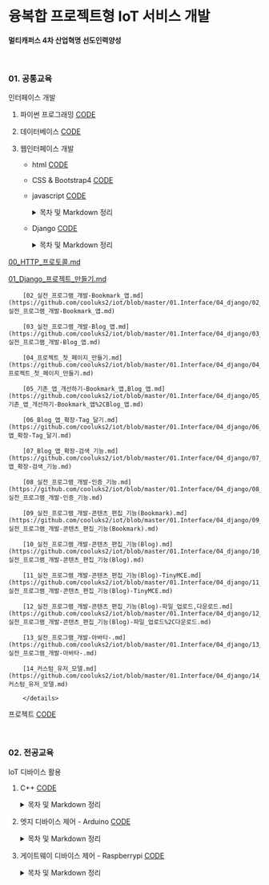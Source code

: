 # 융복합 프로젝트형 IoT 서비스 개발

**멀티캐퍼스 4차 산업혁명 선도인력양성**

<br>

### 01. 공통교육

인터페이스 개발

1.  파이썬 프로그래밍 [CODE](https://github.com/cooluks2/iot/tree/master/01.Interface/01_python)

2.  데이터베이스 [CODE](https://github.com/cooluks2/iot/tree/master/01.Interface/02_mariadb)

3.  웹인터페이스 개발

    -   html [CODE](https://github.com/cooluks2/iot/tree/master/01.Interface/03_webclient/html)

    -   CSS & Bootstrap4 [CODE](https://github.com/cooluks2/iot/tree/master/01.Interface/03_webclient/bt4)

    -   javascript [CODE](https://github.com/cooluks2/iot/tree/master/01.Interface/03_webclient/javascript)

        <details markdown="1">
        <summary>목차 및 Markdown 정리</summary>
        <!--summary 아래 빈칸 공백 두고 내용을 적는공간-->

        [00.자바스크립트.md](https://github.com/cooluks2/iot/blob/master/01.Interface/03_webclient/javascriptMD/00.자바스크립트.md)

        [01.데이터_타입.md](https://github.com/cooluks2/iot/blob/master/01.Interface/03_webclient/javascriptMD/01.데이터_타입.md)

        [02.변수.md](https://github.com/cooluks2/iot/blob/master/01.Interface/03_webclient/javascriptMD/02.변수.md)

        [03.타입_변환.md](https://github.com/cooluks2/iot/blob/master/01.Interface/03_webclient/javascriptMD/03.타입_변환.md)

        [04.기본_연산자.md](https://github.com/cooluks2/iot/blob/master/01.Interface/03_webclient/javascriptMD/04.기본_연산자.md)

        [05.비교_연산자.md](https://github.com/cooluks2/iot/blob/master/01.Interface/03_webclient/javascriptMD/05.비교_연산자.md)

        [06.조건문.md](https://github.com/cooluks2/iot/blob/master/01.Interface/03_webclient/javascriptMD/06.조건문.md)

        [07.반복문.md](https://github.com/cooluks2/iot/blob/master/01.Interface/03_webclient/javascriptMD/07.반복문.md)

        [08.예외처리.md](https://github.com/cooluks2/iot/blob/master/01.Interface/03_webclient/javascriptMD/08.예외처리.md)

        [09.배열.md](https://github.com/cooluks2/iot/blob/master/01.Interface/03_webclient/javascriptMD/09.배열.md)

        [10.함수.md](https://github.com/cooluks2/iot/blob/master/01.Interface/03_webclient/javascriptMD/10.함수.md)

        [11.객체.md](https://github.com/cooluks2/iot/blob/master/01.Interface/03_webclient/javascriptMD/11.객체.md)

        [12.클래스.md](https://github.com/cooluks2/iot/blob/master/01.Interface/03_webclient/javascriptMD/12.클래스.md)

        [13.클래스_ES6.md](https://github.com/cooluks2/iot/blob/master/01.Interface/03_webclient/javascriptMD/13.클래스_ES6.md)

        </details>

    -   Django [CODE](https://github.com/cooluks2/iot/tree/master/01.Interface/04_django)

        <details markdown="1">
        <summary>목차 및 Markdown 정리</summary>
        <!--summary 아래 빈칸 공백 두고 내용을 적는공간-->
[00_HTTP_프로토콜.md](https://github.com/cooluks2/iot/blob/master/01.Interface/04_django/00_HTTP_프로토콜.md)
        
[01_Django_프로젝트_만들기.md](https://github.com/cooluks2/iot/blob/master/01.Interface/04_django/01_Django_프로젝트_만들기.md)
        
        [02_실전_프로그램_개발-Bookmark_앱.md](https://github.com/cooluks2/iot/blob/master/01.Interface/04_django/02_실전_프로그램_개발-Bookmark_앱.md)
        
        [03_실전_프로그램_개발-Blog_앱.md](https://github.com/cooluks2/iot/blob/master/01.Interface/04_django/03_실전_프로그램_개발-Blog_앱.md)
        
        [04_프로젝트_첫_페이지_만들기.md](https://github.com/cooluks2/iot/blob/master/01.Interface/04_django/04_프로젝트_첫_페이지_만들기.md)
        
        [05_기존_앱_개선하기-Bookmark_앱,Blog_앱.md](https://github.com/cooluks2/iot/blob/master/01.Interface/04_django/05_기존_앱_개선하기-Bookmark_앱%2CBlog_앱.md)
        
        [06_Blog_앱_확장-Tag_달기.md](https://github.com/cooluks2/iot/blob/master/01.Interface/04_django/06_Blog_앱_확장-Tag_달기.md)
        
        [07_Blog_앱_확장-검색_기능.md](https://github.com/cooluks2/iot/blob/master/01.Interface/04_django/07_Blog_앱_확장-검색_기능.md)
        
        [08_실전_프로그램_개발-인증_기능.md](https://github.com/cooluks2/iot/blob/master/01.Interface/04_django/08_실전_프로그램_개발-인증_기능.md)
        
        [09_실전_프로그램_개발-콘텐츠_편집_기능(Bookmark).md](https://github.com/cooluks2/iot/blob/master/01.Interface/04_django/09_실전_프로그램_개발-콘텐츠_편집_기능(Bookmark).md)
        
        [10_실전_프로그램_개발-콘텐츠_편집_기능(Blog).md](https://github.com/cooluks2/iot/blob/master/01.Interface/04_django/10_실전_프로그램_개발-콘텐츠_편집_기능(Blog).md)
        
        [11_실전_프로그램_개발-콘텐츠_편집_기능(Blog)-TinyMCE.md](https://github.com/cooluks2/iot/blob/master/01.Interface/04_django/11_실전_프로그램_개발-콘텐츠_편집_기능(Blog)-TinyMCE.md)
        
        [12_실전_프로그램_개발-콘텐츠_편집_기능(Blog)-파일_업로드,다운로드.md](https://github.com/cooluks2/iot/blob/master/01.Interface/04_django/12_실전_프로그램_개발-콘텐츠_편집_기능(Blog)-파일_업로드%2C다운로드.md)
        
        [13_실전_프로그램_개발-아바타-.md](https://github.com/cooluks2/iot/blob/master/01.Interface/04_django/13_실전_프로그램_개발-아바타-.md)
        
        [14_커스텀_유저_모델.md](https://github.com/cooluks2/iot/blob/master/01.Interface/04_django/14_커스텀_유저_모델.md)
        
        </details>

프로젝트 [CODE](https://github.com/cooluks2/iot/tree/master/01.Interface/Niche-market)

<br>

### 02. 전공교육

IoT 디바이스 활용

1.  C++ [CODE](https://github.com/cooluks2/iot/tree/master/02.device/c%2B%2B)

    <details markdown="1">
    <summary>목차 및 Markdown 정리</summary>
    <!--summary 아래 빈칸 공백 두고 내용을 적는공간-->

    [00.개발환경_구축.md](https://github.com/cooluks2/iot/blob/master/02.device/c%2B%2BMD/00.개발환경_구축.md)

    [01.HelloWorld.md](https://github.com/cooluks2/iot/blob/master/02.device/c%2B%2BMD/01.HelloWorld.md)

    [02.제어_구조와_배열.md](https://github.com/cooluks2/iot/blob/master/02.device/c%2B%2BMD/02.제어_구조와_배열.md)

    [03.함수와_문자열.md](https://github.com/cooluks2/iot/blob/master/02.device/c%2B%2BMD/03.함수와_문자열.md)

    [04.클래스와_객체.md](https://github.com/cooluks2/iot/blob/master/02.device/c%2B%2BMD/04.클래스와_객체.md)

    [05-2.객체와_함수.md](https://github.com/cooluks2/iot/blob/master/02.device/c%2B%2BMD/05-2.객체와_함수.md)

    [05.생성자와_접근제한자.md](https://github.com/cooluks2/iot/blob/master/02.device/c%2B%2BMD/05.생성자와_접근제한자.md)

    [06.객체_배열.md](https://github.com/cooluks2/iot/blob/master/02.device/c%2B%2BMD/06.객체_배열.md)

    [07.포인터와_동적_객체_생성.md](https://github.com/cooluks2/iot/blob/master/02.device/c%2B%2BMD/07.포인터와_동적_객체_생성.md)

    [08.복사생성자와_정적멤버.md](https://github.com/cooluks2/iot/blob/master/02.device/c%2B%2BMD/08.복사생성자와_정적멤버.md)

    [09.상속.md](https://github.com/cooluks2/iot/blob/master/02.device/c%2B%2BMD/09.상속.md)

    </details>

2.  엣지 디바이스 제어 - Arduino [CODE](https://github.com/cooluks2/iot/tree/master/02.device/arduino)

    <details markdown="1">
    <summary>목차 및 Markdown 정리</summary>
    <!--summary 아래 빈칸 공백 두고 내용을 적는공간-->

    -   **디지털, 아날로그 출력**  
        [00-1.개발환경_구축.md](https://github.com/cooluks2/iot/blob/master/02.device/arduinoMD/01.디지털%2C아날로그_출력/00-1.개발환경_구축.md)

        [00.아두이노_소개.md](https://github.com/cooluks2/iot/blob/master/02.device/arduinoMD/01.디지털%2C아날로그_출력/00.아두이노_소개.md)

        [01.LED.md](https://github.com/cooluks2/iot/blob/master/02.device/arduinoMD/01.디지털%2C아날로그_출력/01.LED.md)

        [02.3색_LED.md](https://github.com/cooluks2/iot/blob/master/02.device/arduinoMD/01.디지털%2C아날로그_출력/02.3색_LED.md)

        [03.16x2_LCD.md](https://github.com/cooluks2/iot/blob/master/02.device/arduinoMD/01.디지털%2C아날로그_출력/03.16x2_LCD.md)

        [04.피에조_부저.md](https://github.com/cooluks2/iot/blob/master/02.device/arduinoMD/01.디지털%2C아날로그_출력/04.피에조_부저.md)

    -   **입력-버튼, 센서**  
        [00.버튼.md](https://github.com/cooluks2/iot/blob/master/02.device/arduinoMD/02.입력-버튼%2C센서/00.버튼.md)

        [01.가변저항.md](https://github.com/cooluks2/iot/blob/master/02.device/arduinoMD/02.입력-버튼%2C센서/01.가변저항.md)

        [02.서보모터.md](https://github.com/cooluks2/iot/blob/master/02.device/arduinoMD/02.입력-버튼%2C센서/02.서보모터.md)

        [03.조이스틱.md](https://github.com/cooluks2/iot/blob/master/02.device/arduinoMD/02.입력-버튼%2C센서/03.조이스틱.md)

        [04.조도센터.md](https://github.com/cooluks2/iot/blob/master/02.device/arduinoMD/02.입력-버튼%2C센서/04.조도센터.md)

    -   **디지털 센서**  
        [01.DHT11.md](https://github.com/cooluks2/iot/blob/master/02.device/arduinoMD/03.디지털_센서/01.DHT11.md)

        [02.초음파_센서.md](https://github.com/cooluks2/iot/blob/master/02.device/arduinoMD/03.디지털_센서/02.초음파_센서.md)

    -   **통신**  
        [01.ESP8266_1.AT명령어.md](https://github.com/cooluks2/iot/blob/master/02.device/arduinoMD/04.통신/01.ESP8266_1.AT명령어.md)

        [01.ESP8266_2.라이브러리(WiFiEsp).md](https://github.com/cooluks2/iot/blob/master/02.device/arduinoMD/04.통신/01.ESP8266_2.라이브러리(WiFiEsp).md)

        [02.MQTT.md](https://github.com/cooluks2/iot/blob/master/02.device/arduinoMD/04.통신/02.MQTT.md)

        [03.MQTT-Arduino.md](https://github.com/cooluks2/iot/blob/master/02.device/arduinoMD/04.통신/03.MQTT-Arduino.md)

    -   **37센서**  
        [1.Led_Sensors.md](https://github.com/cooluks2/iot/blob/master/02.device/arduinoMD/05.37센서/1.Led_Sensors.md)

        [2.Digital_Sensors.md](https://github.com/cooluks2/iot/blob/master/02.device/arduinoMD/05.37센서/2.Digital_Sensors.md)

    </details>

3.  게이트웨이 디바이스 제어 - Raspberrypi [CODE](https://github.com/cooluks2/iot/tree/master/02.device/RaspberryPi)

    <details markdown="1">
    <summary>목차 및 Markdown 정리</summary>
    <!--summary 아래 빈칸 공백 두고 내용을 적는공간-->

    [01.1_라즈베리파이_4B_스펙.md](https://github.com/cooluks2/iot/blob/master/02.device/RaspberryPiMD/01.1_라즈베리파이_4B_스펙.md)

    [01.2_라즈베리_파이_시작하기.md](https://github.com/cooluks2/iot/blob/master/02.device/RaspberryPiMD/01.2_라즈베리_파이_시작하기.md)

    [02_라즈베리_파이를_위한_리눅스_기초_배우기.md](https://github.com/cooluks2/iot/blob/master/02.device/RaspberryPiMD/02_라즈베리_파이를_위한_리눅스_기초_배우기.md)

    [03_라즈베리_파이_GPIO_및_센서_활용하기.md](https://github.com/cooluks2/iot/blob/master/02.device/RaspberryPiMD/03_라즈베리_파이_GPIO_및_센서_활용하기.md)

    [04_MCP3008(ADC),_SPI_통신.md](https://github.com/cooluks2/iot/blob/master/02.device/RaspberryPiMD/04_MCP3008(ADC)%2C_SPI_통신.md)

    [05_GPIO-ZERO.md](https://github.com/cooluks2/iot/blob/master/02.device/RaspberryPiMD/05_GPIO-ZERO.md)

    [06_OpenCV01_영상_및_비디오_입출력.md](https://github.com/cooluks2/iot/blob/master/02.device/RaspberryPiMD/06_OpenCV01_영상_및_비디오_입출력.md)

    [07_OpenCV02_간단한_그래픽_처리.md](https://github.com/cooluks2/iot/blob/master/02.device/RaspberryPiMD/07_OpenCV02_간단한_그래픽_처리.md)

    [08_OpenCV03_OpenCV_기본연산.md](https://github.com/cooluks2/iot/blob/master/02.device/RaspberryPiMD/08_OpenCV03_OpenCV_기본연산.md)

    [09_OpenCV04_OpenCV_얼굴_영역_추출.md](https://github.com/cooluks2/iot/blob/master/02.device/RaspberryPiMD/09_OpenCV04_OpenCV_얼굴_영역_추출.md)

    [10_Pi_Camera.md](https://github.com/cooluks2/iot/blob/master/02.device/RaspberryPiMD/10_Pi_Camera.md)

    [11_Python-Pi_Camera.md](https://github.com/cooluks2/iot/blob/master/02.device/RaspberryPiMD/11_Python-Pi_Camera.md)

    </details>